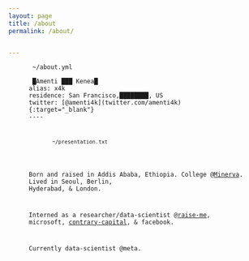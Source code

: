 ```yaml
---
layout: page
title: /about
permalink: /about/


---
```


<figure class="highlight"><pre><code class="language-yaml" data-lang="yaml"><span class="s"> ~/about.yml</span></code></pre></figure>

<figure class="highlight"><pre><code class="language-yaml" data-lang="yaml"><span class="na"></span><span class="pi"></span> <span class="s">█Amenti ███ Kenea</span><span class="blink">█ </span>
<span class="na">alias</span><span class="pi">:</span> <span class="s">x4k</span>
<span class="na">residence</span><span class="pi">:</span> <span class="s">San Francisco,████████, US</span>
<span class="na">twitter</span><span class="pi">:</span> <span class="s">[@amenti4k](twitter.com/amenti4k){:target="_blank"}</span>
----

<figure class="highlight"><pre><code class="language-yaml" data-lang="yaml"><span class="s"><br> ~/presentation.txt</span></code></pre></figure>


Born and raised in Addis Ababa, Ethiopia. College @[Minerva](https://www.minerva.edu). Lived in Seoul, Berlin, Hyderabad, & London. 

Interned as a researcher/data-scientist @[raise-me](https://www.raise.me), microsoft, [contrary-capital](https://contrary.com), & facebook.

Currently data-scientist @meta.